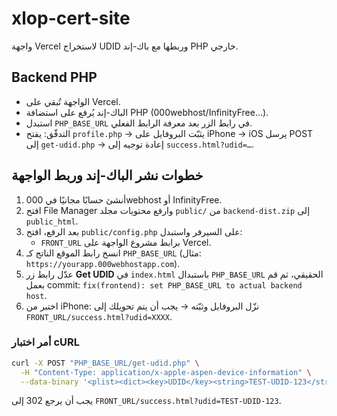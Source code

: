 # xlop-cert-site

واجهة Vercel لاستخراج UDID وربطها مع باك-إند PHP خارجي.

## Backend PHP
- الواجهة تُبقي على Vercel.
- الباك-إند يُرفع على استضافة PHP (000webhost/InfinityFree…).
- استبدل `PHP_BASE_URL` في رابط الزر بعد معرفة الرابط الفعلي.
- التدفّق: يفتح `profile.php` → يثبّت البروفايل على iPhone → iOS يرسل POST إلى `get-udid.php` → إعادة توجيه إلى `success.html?udid=…`.

## خطوات نشر الباك-إند وربط الواجهة
1. أنشئ حسابًا مجانيًا في 000webhost أو InfinityFree.
2. افتح File Manager وارفع محتويات مجلد `public/` من `backend-dist.zip` إلى `public_html`.
3. بعد الرفع، افتح `public/config.php` على السيرفر واستبدل:
   - `FRONT_URL` برابط مشروع الواجهة على Vercel.
4. انسخ رابط الموقع الناتج كـ `PHP_BASE_URL` (مثال: `https://yourapp.000webhostapp.com`).
5. عدّل رابط زر **Get UDID** في `index.html` باستبدال `PHP_BASE_URL` الحقيقي، ثم قم بعمل commit:
   `fix(frontend): set PHP_BASE_URL to actual backend host`.
6. اختبر من iPhone: نزّل البروفايل وثبّته → يجب أن يتم تحويلك إلى
   `FRONT_URL/success.html?udid=XXXX`.

### أمر اختبار cURL
```bash
curl -X POST "PHP_BASE_URL/get-udid.php" \
  -H "Content-Type: application/x-apple-aspen-device-information" \
  --data-binary '<plist><dict><key>UDID</key><string>TEST-UDID-123</string></dict></plist>' -i
```
يجب أن يرجع 302 إلى `FRONT_URL/success.html?udid=TEST-UDID-123`.
